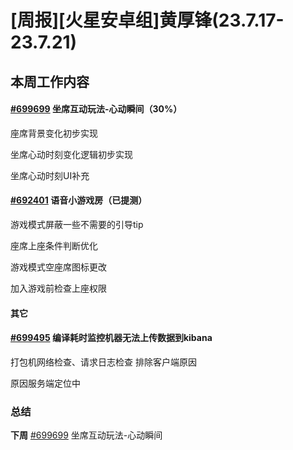 # [周报][火星安卓组]黄厚锋(23.7.17-23.7.21)

## 本周工作内容

#### [#699699](https://icc.pm.netease.com/v6/issues/699699) 坐席互动玩法-心动瞬间（30%）

座席背景变化初步实现

坐席心动时刻变化逻辑初步实现

坐席心动时刻UI补充

#### [#692401](https://icc.pm.netease.com/v6/issues/692401) 语音小游戏房（已提测）

游戏模式屏蔽一些不需要的引导tip

座席上座条件判断优化

游戏模式空座席图标更改

加入游戏前检查上座权限

#### 其它

#### [#699495](https://icc.pm.netease.com/v6/issues/699495) 编译耗时监控机器无法上传数据到kibana

打包机网络检查、请求日志检查 排除客户端原因

原因服务端定位中

### 总结

**下周** [#699699](https://icc.pm.netease.com/v6/issues/699699) 坐席互动玩法-心动瞬间

